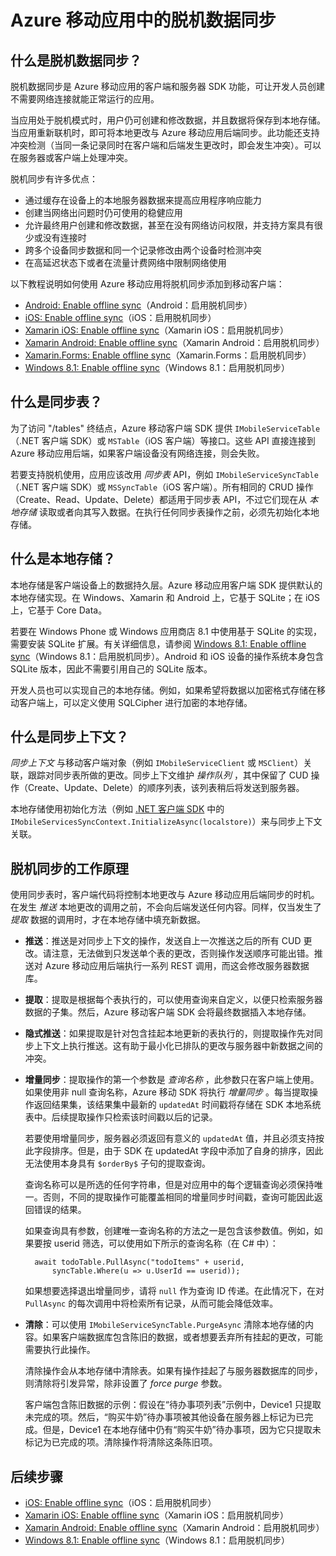 <properties
	pageTitle="Azure 移动应用中的脱机数据同步 | Azure"
	description="Azure 移动应用脱机数据同步功能的概念参考和概述"
	documentationCenter="windows"
	authors="wesmc7777"
	manager="dwrede"
	editor=""
	services="app-service\mobile"/>

<tags
	ms.service="app-service-mobile"
	ms.date="06/28/2016"
	wacn.date="09/26/2016"/>

# Azure 移动应用中的脱机数据同步

## 什么是脱机数据同步？

脱机数据同步是 Azure 移动应用的客户端和服务器 SDK 功能，可让开发人员创建不需要网络连接就能正常运行的应用。

当应用处于脱机模式时，用户仍可创建和修改数据，并且数据将保存到本地存储。当应用重新联机时，即可将本地更改与 Azure 移动应用后端同步。此功能还支持冲突检测（当同一条记录同时在客户端和后端发生更改时，即会发生冲突）。可以在服务器或客户端上处理冲突。

脱机同步有许多优点：

* 通过缓存在设备上的本地服务器数据来提高应用程序响应能力
* 创建当网络出问题时仍可使用的稳健应用
* 允许最终用户创建和修改数据，甚至在没有网络访问权限，并支持方案具有很少或没有连接时
* 跨多个设备同步数据和同一个记录修改由两个设备时检测冲突
* 在高延迟状态下或者在流量计费网络中限制网络使用

以下教程说明如何使用 Azure 移动应用将脱机同步添加到移动客户端：

* [Android: Enable offline sync]（Android：启用脱机同步）
* [iOS: Enable offline sync]（iOS：启用脱机同步）
* [Xamarin iOS: Enable offline sync]（Xamarin iOS：启用脱机同步）
* [Xamarin Android: Enable offline sync]（Xamarin Android：启用脱机同步）
* [Xamarin.Forms: Enable offline sync](/documentation/articles/app-service-mobile-xamarin-forms-get-started-offline-data/)（Xamarin.Forms：启用脱机同步）
* [Windows 8.1: Enable offline sync]（Windows 8.1：启用脱机同步）

## 什么是同步表？

为了访问 "/tables" 终结点，Azure 移动客户端 SDK 提供 `IMobileServiceTable`（.NET 客户端 SDK）或 `MSTable`（iOS 客户端）等接口。这些 API 直接连接到 Azure 移动应用后端，如果客户端设备没有网络连接，则会失败。

若要支持脱机使用，应用应该改用 *同步表* API，例如 `IMobileServiceSyncTable`（.NET 客户端 SDK）或 `MSSyncTable`（iOS 客户端）。所有相同的 CRUD 操作（Create、Read、Update、Delete）都适用于同步表 API，不过它们现在从 *本地存储* 读取或者向其写入数据。在执行任何同步表操作之前，必须先初始化本地存储。

## 什么是本地存储？

本地存储是客户端设备上的数据持久层。Azure 移动应用客户端 SDK 提供默认的本地存储实现。在 Windows、Xamarin 和 Android 上，它基于 SQLite；在 iOS 上，它基于 Core Data。

若要在 Windows Phone 或 Windows 应用商店 8.1 中使用基于 SQLite 的实现，需要安装 SQLite 扩展。有关详细信息，请参阅 [Windows 8.1: Enable offline sync]（Windows 8.1：启用脱机同步）。Android 和 iOS 设备的操作系统本身包含 SQLite 版本，因此不需要引用自己的 SQLite 版本。

开发人员也可以实现自己的本地存储。例如，如果希望将数据以加密格式存储在移动客户端上，可以定义使用 SQLCipher 进行加密的本地存储。

## 什么是同步上下文？

*同步上下文* 与移动客户端对象（例如 `IMobileServiceClient` 或 `MSClient`）关联，跟踪对同步表所做的更改。同步上下文维护 *操作队列* ，其中保留了 CUD 操作（Create、Update、Delete）的顺序列表，该列表稍后将发送到服务器。

本地存储使用初始化方法（例如 [.NET 客户端 SDK] 中的 `IMobileServicesSyncContext.InitializeAsync(localstore)`）来与同步上下文关联。

## <a name="how-sync-works"></a>脱机同步的工作原理

使用同步表时，客户端代码将控制本地更改与 Azure 移动应用后端同步的时机。在发生 *推送* 本地更改的调用之前，不会向后端发送任何内容。同样，仅当发生了 *提取* 数据的调用时，才在本地存储中填充新数据。

* **推送**：推送是对同步上下文的操作，发送自上一次推送之后的所有 CUD 更改。请注意，无法做到只发送单个表的更改，否则操作发送顺序可能出错。推送对 Azure 移动应用后端执行一系列 REST 调用，而这会修改服务器数据库。

* **提取**：提取是根据每个表执行的，可以使用查询来自定义，以便只检索服务器数据的子集。然后，Azure 移动客户端 SDK 会将最终数据插入本地存储。

* **隐式推送**：如果提取是针对包含挂起本地更新的表执行的，则提取操作先对同步上下文上执行推送。这有助于最小化已排队的更改与服务器中新数据之间的冲突。

* **增量同步**：提取操作的第一个参数是 *查询名称* ，此参数只在客户端上使用。如果使用非 null 查询名称，Azure 移动 SDK 将执行 *增量同步* 。每当提取操作返回结果集，该结果集中最新的 `updatedAt` 时间戳将存储在 SDK 本地系统表中。后续提取操作只检索该时间戳以后的记录。

  若要使用增量同步，服务器必须返回有意义的 `updatedAt` 值，并且必须支持按此字段排序。但是，由于 SDK 在 updatedAt 字段中添加了自身的排序，因此无法使用本身具有 `$orderBy$` 子句的提取查询。

  查询名称可以是所选的任何字符串，但是对应用中的每个逻辑查询必须保持唯一。否则，不同的提取操作可能覆盖相同的增量同步时间戳，查询可能因此返回错误的结果。

  如果查询具有参数，创建唯一查询名称的方法之一是包含该参数值。例如，如果要按 userid 筛选，可以使用如下所示的查询名称（在 C# 中）：

		await todoTable.PullAsync("todoItems" + userid,
			syncTable.Where(u => u.UserId == userid));

  如果想要选择退出增量同步，请将 `null` 作为查询 ID 传递。在此情况下，在对 `PullAsync` 的每次调用中将检索所有记录，从而可能会降低效率。

* **清除**：可以使用 `IMobileServiceSyncTable.PurgeAsync` 清除本地存储的内容。如果客户端数据库包含陈旧的数据，或者想要丢弃所有挂起的更改，可能需要执行此操作。

  清除操作会从本地存储中清除表。如果有操作挂起了与服务器数据库的同步，则清除将引发异常，除非设置了 *force purge* 参数。

  客户端包含陈旧数据的示例：假设在“待办事项列表”示例中，Device1 只提取未完成的项。然后，“购买牛奶”待办事项被其他设备在服务器上标记为已完成。但是，Device1 在本地存储中仍有“购买牛奶”待办事项，因为它只提取未标记为已完成的项。清除操作将清除这条陈旧项。

## 后续步骤

* [iOS: Enable offline sync]（iOS：启用脱机同步）
* [Xamarin iOS: Enable offline sync]（Xamarin iOS：启用脱机同步）
* [Xamarin Android: Enable offline sync]（Xamarin Android：启用脱机同步）
* [Windows 8.1: Enable offline sync]（Windows 8.1：启用脱机同步）

<!-- Links -->
[.NET 客户端 SDK]: /documentation/articles/app-service-mobile-dotnet-how-to-use-client-library/
[Android: Enable offline sync]: /documentation/articles/app-service-mobile-android-get-started-offline-data/
[iOS: Enable offline sync]: /documentation/articles/app-service-mobile-ios-get-started-offline-data/
[Xamarin iOS: Enable offline sync]: /documentation/articles/app-service-mobile-xamarin-ios-get-started-offline-data/
[Xamarin Android: Enable offline sync]: /documentation/articles/app-service-mobile-xamarin-ios-get-started-offline-data/
[Windows 8.1: Enable offline sync]: /documentation/articles/app-service-mobile-windows-store-dotnet-get-started-offline-data/

<!---HONumber=Mooncake_0919_2016-->
